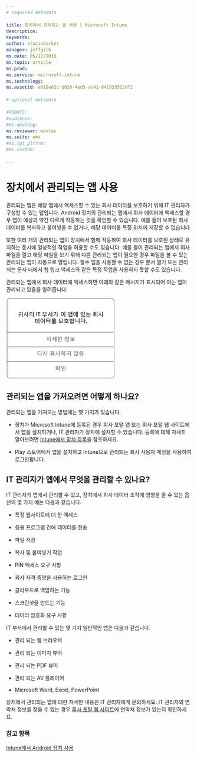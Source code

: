 ```yaml
---
# required metadata

title: 장치에서 관리되는 앱 사용 | Microsoft Intune
description:
keywords:
author: staciebarker
manager: jeffgilb
ms.date: 05/11/2016
ms.topic: article
ms.prod:
ms.service: microsoft-intune
ms.technology:
ms.assetid: ed10a62c-b026-4ad3-ac41-641933522df2

# optional metadata

#ROBOTS:
#audience:
#ms.devlang:
ms.reviewer: maxles
ms.suite: ems
#ms.tgt_pltfrm:
#ms.custom:

---
```



# 장치에서 관리되는 앱 사용

관리되는 앱은 해당 앱에서 액세스할 수 있는 회사 데이터를 보호하기 위해 IT 관리자가 구성할 수 있는 앱입니다. Android 장치의 관리되는 앱에서 회사 데이터에 액세스할 경우 앱이 예상과 약간 다르게 작동하는 것을 확인할 수 있습니다. 예를 들어 보호된 회사 데이터를 복사하고 붙여넣을 수 없거나, 해당 데이터를 특정 위치에 저장할 수 없습니다.

또한 여러 개의 관리되는 앱이 장치에서 함께 작동하여 회사 데이터를 보호된 상태로 유지하는 동시에 일상적인 작업을 허용할 수도 있습니다. 예를 들어 관리되는 앱에서 회사 파일을 열고 해당 파일을 보기 위해 다른 관리되는 앱이 필요한 경우 파일을 볼 수 있는 관리되는 앱이 자동으로 열립니다. 필수 앱을 사용할 수 없는 경우 문서 열기 또는 관리되는 문서 내에서 웹 링크 액세스와 같은 특정 작업을 사용하지 못할 수도 있습니다.

관리되는 앱에서 회사 데이터에 액세스하면 아래와 같은 메시지가 표시되어 여는 앱이 관리되고 있음을 알려줍니다.

![open-managed-apps-message](./media/managed-apps-message.png)

## 관리되는 앱을 가져오려면 어떻게 하나요?
관리되는 앱을 가져오는 방법에는 몇 가지가 있습니다.

-   장치가 Microsoft Intune에 등록된 경우 회사 포털 앱 또는 회사 포털 웹 사이트에서 앱을 설치하거나, IT 관리자가 장치에 설치할 수 있습니다. 등록에 대해 자세히 알아보려면 [Intune에서 장치 등록](enroll-your-device-in-Intune-android.md)을 참조하세요.

-   Play 스토어에서 앱을 설치하고 Intune으로 관리되는 회사 사용자 계정을 사용하여 로그인합니다.

## IT 관리자가 앱에서 무엇을 관리할 수 있나요?
IT 관리자가 앱에서 관리할 수 있고, 장치에서 회사 데이터 조작에 영향을 줄 수 있는 옵션의 몇 가지 예는 다음과 같습니다.

-   특정 웹사이트에 대 한 액세스

-   응용 프로그램 간에 데이터를 전송

-   파일 저장

-   복사 및 붙여넣기 작업

-   PIN 액세스 요구 사항

-   회사 자격 증명을 사용하는 로그인

-   클라우드로 백업하는 기능

-   스크린샷을 만드는 기능

-   데이터 암호화 요구 사항

IT 부서에서 관리할 수 있는 몇 가지 일반적인 앱은 다음과 같습니다.

-   관리 되는 웹 브라우저

-   관리 되는 이미지 뷰어

-   관리 되는 PDF 뷰어

-   관리 되는 AV 플레이어

-   Microsoft Word, Excel, PowerPoint

장치에서 관리되는 앱에 대한 자세한 내용은 IT 관리자에게 문의하세요. IT 관리자의 연락처 정보를 찾을 수 없는 경우 [회사 포털 웹 사이트](http://portal.manage.microsoft.com)에 연락처 정보가 있는지 확인하세요.


### 참고 항목
[Intune에서 Android 장치 사용](using-your-android-device-with-intune.md)

<!--HONumber=Jun16_HO1-->


